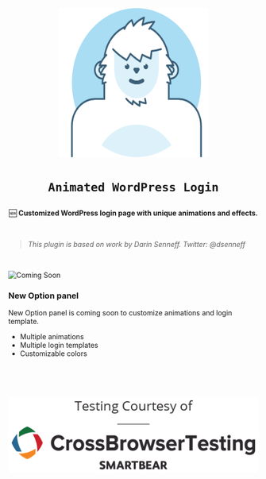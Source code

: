 <div align="center">
  
<img src="https://raw.githubusercontent.com/jimi008/Animated-WordPress-Login/master/public/img/plugin-header-logo.png" width="300" height="300">

</div>

<h1 align="center">
  
`Animated WordPress Login` 

</h1>

<div align="center">
  
:new: <b>Customized WordPress login page with unique animations and effects.</b>

</div>

<br>

> *This plugin is based on work by Darin Senneff. Twitter: @dsenneff*

<br>

![Coming Soon](https://img.icons8.com/color/100/000000/coming-soon.png)


### New Option panel 

New Option panel is coming soon to customize animations and login template. 

- Multiple animations
- Multiple login templates 
- Customizable colors

<br>
<br>
<br>

[![Courtesy](https://raw.githubusercontent.com/jimi008/Animated-WordPress-Login/master/CBT_OS-logo_2Color-V.png)](https://crossbrowsertesting.com/)
